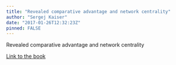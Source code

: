```yaml
---
title: "Revealed comparative advantage and network centrality"
author: "Sergej Kaiser"
date: "2017-01-26T12:32:23Z"
pinned: FALSE
---
```


Revealed comparative advantage and network centrality

[Link to the book](https://bookdown.org/sekaiser/Thesis/)
